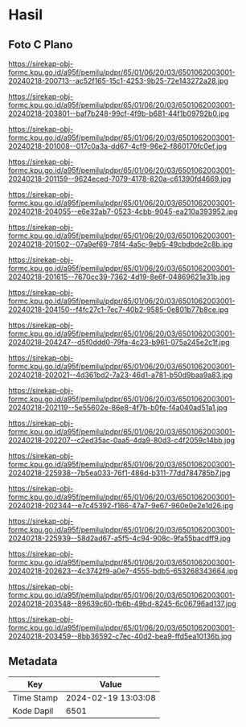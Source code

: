 # Hasil

## Foto C Plano

https://sirekap-obj-formc.kpu.go.id/a95f/pemilu/pdpr/65/01/06/20/03/6501062003001-20240218-200713--ac52f165-15c1-4253-9b25-72e143272a28.jpg

https://sirekap-obj-formc.kpu.go.id/a95f/pemilu/pdpr/65/01/06/20/03/6501062003001-20240218-203801--baf7b248-99cf-4f9b-b681-44f1b09792b0.jpg

https://sirekap-obj-formc.kpu.go.id/a95f/pemilu/pdpr/65/01/06/20/03/6501062003001-20240218-201008--017c0a3a-dd67-4cf9-96e2-f860170fc0ef.jpg

https://sirekap-obj-formc.kpu.go.id/a95f/pemilu/pdpr/65/01/06/20/03/6501062003001-20240218-201159--9624eced-7079-4178-820a-c61390fd4669.jpg

https://sirekap-obj-formc.kpu.go.id/a95f/pemilu/pdpr/65/01/06/20/03/6501062003001-20240218-204055--e6e32ab7-0523-4cbb-9045-ea210a393952.jpg

https://sirekap-obj-formc.kpu.go.id/a95f/pemilu/pdpr/65/01/06/20/03/6501062003001-20240218-201502--07a9ef69-78f4-4a5c-9eb5-49cbdbde2c8b.jpg

https://sirekap-obj-formc.kpu.go.id/a95f/pemilu/pdpr/65/01/06/20/03/6501062003001-20240218-201615--7670cc39-7362-4d19-8e6f-04869621e31b.jpg

https://sirekap-obj-formc.kpu.go.id/a95f/pemilu/pdpr/65/01/06/20/03/6501062003001-20240218-204150--f4fc27c1-7ec7-40b2-9585-0e801b77b8ce.jpg

https://sirekap-obj-formc.kpu.go.id/a95f/pemilu/pdpr/65/01/06/20/03/6501062003001-20240218-204247--d5f0ddd0-79fa-4c23-b961-075a245e2c1f.jpg

https://sirekap-obj-formc.kpu.go.id/a95f/pemilu/pdpr/65/01/06/20/03/6501062003001-20240218-202021--4d361bd2-7a23-46d1-a781-b50d9baa9a83.jpg

https://sirekap-obj-formc.kpu.go.id/a95f/pemilu/pdpr/65/01/06/20/03/6501062003001-20240218-202119--5e55602e-86e8-4f7b-b0fe-f4a040ad51a1.jpg

https://sirekap-obj-formc.kpu.go.id/a95f/pemilu/pdpr/65/01/06/20/03/6501062003001-20240218-202207--c2ed35ac-0aa5-4da9-80d3-c4f2059c14bb.jpg

https://sirekap-obj-formc.kpu.go.id/a95f/pemilu/pdpr/65/01/06/20/03/6501062003001-20240218-225938--7b5ea033-76f1-486d-b311-77dd784785b7.jpg

https://sirekap-obj-formc.kpu.go.id/a95f/pemilu/pdpr/65/01/06/20/03/6501062003001-20240218-202344--e7c45392-f166-47a7-9e67-960e0e2e1d26.jpg

https://sirekap-obj-formc.kpu.go.id/a95f/pemilu/pdpr/65/01/06/20/03/6501062003001-20240218-225939--58d2ad67-a5f5-4c94-908c-9fa55bacdff9.jpg

https://sirekap-obj-formc.kpu.go.id/a95f/pemilu/pdpr/65/01/06/20/03/6501062003001-20240218-202623--4c3742f9-a0e7-4555-bdb5-653268343664.jpg

https://sirekap-obj-formc.kpu.go.id/a95f/pemilu/pdpr/65/01/06/20/03/6501062003001-20240218-203548--89639c60-fb6b-49bd-8245-6c06796ad137.jpg

https://sirekap-obj-formc.kpu.go.id/a95f/pemilu/pdpr/65/01/06/20/03/6501062003001-20240218-203459--8bb36592-c7ec-40d2-bea9-ffd5ea10136b.jpg


## Metadata

| Key        | Value               |
| ---------- | ------------------- |
| Time Stamp | 2024-02-19 13:03:08 |
| Kode Dapil | 6501                |



